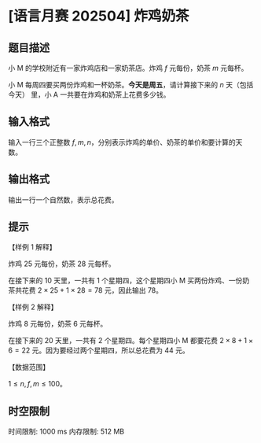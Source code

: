 # [语言月赛 202504] 炸鸡奶茶

## 题目描述

小 M 的学校附近有一家炸鸡店和一家奶茶店。炸鸡 $f$ 元每份，奶茶 $m$ 元每杯。

小 M 每周四要买两份炸鸡和一杯奶茶。**今天是周五**，请计算接下来的 $n$ 天（包括今天） 里，小 A 一共要在炸鸡和奶茶上花费多少钱。


## 输入格式

输入一行三个正整数 $f,m,n$，分别表示炸鸡的单价、奶茶的单价和要计算的天数。

## 输出格式

输出一行一个自然数，表示总花费。

## 提示

【样例 1 解释】

炸鸡 $25$ 元每份，奶茶 $28$ 元每杯。

在接下来的 $10$ 天里，一共有 $1$ 个星期四，这个星期四小 M 买两份炸鸡、一份奶茶共花费 $2\times 25 + 1\times 28 = 78$ 元，因此输出 $78$。

【样例 2 解释】

炸鸡 $8$ 元每份，奶茶 $6$ 元每杯。

在接下来的 $20$ 天里，一共有 $2$ 个星期四。每个星期四小 M 都要花费 $2\times 8 + 1\times 6=22$ 元。因为要经过两个星期四，所以总花费为 $44$ 元。

【数据范围】

$1\le n,f,m\le 100$。

## 时空限制

时间限制: 1000 ms
内存限制: 512 MB
